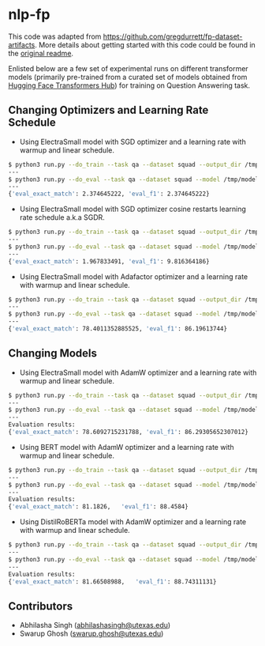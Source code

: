 # nlp-fp

This code was adapted from https://github.com/gregdurrett/fp-dataset-artifacts. More details about getting started with this code could be found in the [original readme](./old_README.md).

Enlisted below are a few set of experimental runs on different transformer models (primarily pre-trained from a curated set of models obtained from [Hugging Face Transformers Hub](https://huggingface.co/models)) for training on Question Answering task.

## Changing Optimizers and Learning Rate Schedule
- Using ElectraSmall model with SGD optimizer and a learning rate with warmup and linear schedule.
```bash
$ python3 run.py --do_train --task qa --dataset squad --output_dir /tmp/model1 --optim sgd
---
$ python3 run.py --do_eval --task qa --dataset squad --model /tmp/model1 --output_dir /tmp/model_eval
---
{'eval_exact_match': 2.374645222, 'eval_f1': 2.374645222}
```

- Using ElectraSmall model with SGD optimizer cosine restarts learning rate schedule a.k.a SGDR.
```bash
$ python3 run.py --do_train --task qa --dataset squad --output_dir /tmp/model1 --optim sgd --lr_scheduler_type cosine_with_restarts
---
$ python3 run.py --do_eval --task qa --dataset squad --model /tmp/model1 --output_dir /tmp/model_eval
---
{'eval_exact_match': 1.967833491, 'eval_f1': 9.816364186}
```


- Using ElectraSmall model with Adafactor optimizer and a learning rate with warmup and linear schedule.
```bash
$ python3 run.py --do_train --task qa --dataset squad --output_dir /tmp/model1 --optim adafactor
---
$ python3 run.py --do_eval --task qa --dataset squad --model /tmp/model1 --output_dir /tmp/model_eval
---
{'eval_exact_match': 78.4011352885525, 'eval_f1': 86.19613744}
```

## Changing Models

- Using ElectraSmall model with AdamW optimizer and a learning rate with warmup and linear schedule.
```bash
$ python3 run.py --do_train --task qa --dataset squad --output_dir /tmp/model --model google/electra-small-discriminator
---
$ python3 run.py --do_eval --task qa --dataset squad --model /tmp/model --output_dir /tmp/eval
---
Evaluation results:
{'eval_exact_match': 78.6092715231788, 'eval_f1': 86.29305652307012}
```

- Using BERT model with AdamW optimizer and a learning rate with warmup and linear schedule.
```bash
$ python3 run.py --do_train --task qa --dataset squad --output_dir /tmp/model --model bert-base-uncased
---
$ python3 run.py --do_eval --task qa --dataset squad --model /tmp/model --output_dir /tmp/eval
---
Evaluation results:
{'eval_exact_match': 81.1826,	'eval_f1': 88.4584}
```

- Using  DistilRoBERTa model with AdamW optimizer and a learning rate with warmup and linear schedule.
```bash
$ python3 run.py --do_train --task qa --dataset squad --output_dir /tmp/model --model distilroberta-base
---
$ python3 run.py --do_eval --task qa --dataset squad --model /tmp/model --output_dir /tmp/eval
---
Evaluation results:
{'eval_exact_match': 81.66508988,	'eval_f1': 88.74311131}
```

## Contributors
- Abhilasha Singh (abhilashasingh@utexas.edu) 
- Swarup Ghosh (swarup.ghosh@utexas.edu)
